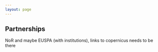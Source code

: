 ```yaml
---
layout: page
---
```



<section class="blue">
</section>

<section class="light-grey">

## Partnerships

NoR and maybe EUSPA (with institutions), links to copernicus needs to be there

</section>
